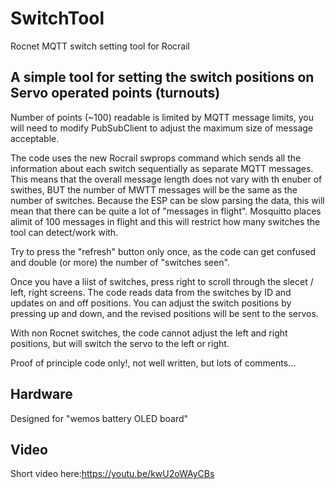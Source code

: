 # SwitchTool
Rocnet MQTT switch setting tool for Rocrail 
## A simple tool for setting the switch positions on Servo operated points (turnouts)
Number of points (~100) readable is limited by MQTT message limits, you will need to modify PubSubClient to adjust the maximum size of message acceptable. 

The code uses the new Rocrail swprops command which sends all the information about each switch sequentially as separate MQTT messages. 
This means that the overall message length does not vary with th enuber of swithes, BUT the number of MWTT messages will be the same as the number of switches. Because the ESP can be slow parsing the data, this will mean that there can be quite a lot of "messages in flight". Mosquitto places alimit of 100 messages in flight and this will restrict how many switches the tool can detect/work with.

Try to press the "refresh" button only once, as the code can get confused and double (or more) the number of "switches seen".

Once you have a liist of switches, press right to scroll through the slecet / left, right screens. 
The code reads data from the switches by ID and updates on and off positions. You can adjust the switch positions by pressing up and down, and the revised positions will be sent to the servos. 

With non Rocnet switches, the code cannot adjust the left and right positions, but will switch the servo to the left or right.  

Proof of principle code only!, not well written, but lots of comments...

## Hardware
Designed for "wemos battery OLED board"

## Video
Short video here:https://youtu.be/kwU2oWAyCBs
